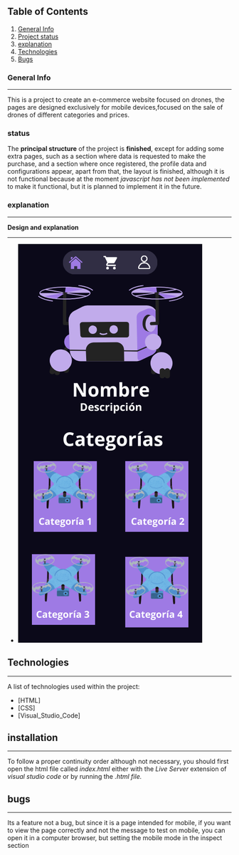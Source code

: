 ## Table of Contents
1. [General Info](#general-info)
2. [Project status](#status)
3. [explanation](#explanation)
4. [Technologies](#Technologies)
5. [Bugs](#bugs)

### General Info
***
This is a project to create an e-commerce website focused on drones, the pages are designed exclusively for mobile devices,focused on the sale of drones of different categories and prices.
### status
The **principal structure** of the project is **finished**, except for adding some extra pages, such as a section where data is requested to make the purchase, and a section where once registered, the profile data and configurations appear, apart from that, the layout is finished, although it is not functional because at the moment *javascript has not been implemented* to make it functional, but it is planned to implement it in the future.
### explanation
***
**Design and explanation**
***

* ![Pagina_inicio_presentacion](imagenes-readme\1.png)
## Technologies
***
A list of technologies used within the project:
* [HTML]
* [CSS]
* [Visual_Studio_Code]
## installation
***
To follow a proper continuity order although not necessary, you should first open the html file called *index.html* either with the *Live Server* extension of *visual studio code* or by running the *.html file.*

## bugs
***
Its a feature not a bug, but since it is a page intended for mobile, if you want to view the page correctly and not the message to test on mobile, you can open it in a computer browser, but setting the mobile mode in the inspect section
